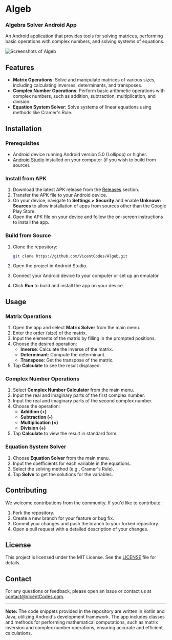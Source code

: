 # Algeb
### Algebra Solver Android App

An Android application that provides tools for solving matrices, performing basic operations with complex numbers, and solving systems of equations.

![Screenshots of Algeb](screenshot.png)

## Features

- **Matrix Operations**: Solve and manipulate matrices of various sizes, including calculating inverses, determinants, and transposes.
- **Complex Number Operations**: Perform basic arithmetic operations with complex numbers, such as addition, subtraction, multiplication, and division.
- **Equation System Solver**: Solve systems of linear equations using methods like Cramer's Rule.

## Installation

### Prerequisites

- Android device running Android version 5.0 (Lollipop) or higher.
- [Android Studio](https://developer.android.com/studio) installed on your computer (if you wish to build from source).

### Install from APK

1. Download the latest APK release from the [Releases](#) section.
2. Transfer the APK file to your Android device.
3. On your device, navigate to **Settings > Security** and enable **Unknown Sources** to allow installation of apps from sources other than the Google Play Store.
4. Open the APK file on your device and follow the on-screen instructions to install the app.

### Build from Source

1. Clone the repository:

   ```bash
   git clone https://github.com/VicentCodes/Algeb.git
   ```

2. Open the project in Android Studio.
3. Connect your Android device to your computer or set up an emulator.
4. Click **Run** to build and install the app on your device.

## Usage

### Matrix Operations

1. Open the app and select **Matrix Solver** from the main menu.
2. Enter the order (size) of the matrix.
3. Input the elements of the matrix by filling in the prompted positions.
4. Choose the desired operation:
   - **Inverse**: Calculate the inverse of the matrix.
   - **Determinant**: Compute the determinant.
   - **Transpose**: Get the transpose of the matrix.
5. Tap **Calculate** to see the result displayed.

### Complex Number Operations

1. Select **Complex Number Calculator** from the main menu.
2. Input the real and imaginary parts of the first complex number.
3. Input the real and imaginary parts of the second complex number.
4. Choose the operation:
   - **Addition (+)**
   - **Subtraction (-)**
   - **Multiplication (×)**
   - **Division (÷)**
5. Tap **Calculate** to view the result in standard form.

### Equation System Solver

1. Choose **Equation Solver** from the main menu.
2. Input the coefficients for each variable in the equations.
3. Select the solving method (e.g., Cramer's Rule).
4. Tap **Solve** to get the solutions for the variables.


## Contributing

We welcome contributions from the community. If you'd like to contribute:

1. Fork the repository.
2. Create a new branch for your feature or bug fix.
3. Commit your changes and push the branch to your forked repository.
4. Open a pull request with a detailed description of your changes.

## License

This project is licensed under the MIT License. See the [LICENSE](LICENSE) file for details.

## Contact

For any questions or feedback, please open an issue or contact us at [contact@VicentCodes.com](mailto:contact@VicentCodes.com).

---

**Note:** The code snippets provided in the repository are written in Kotlin and Java, utilizing Android's development framework. The app includes classes and methods for performing mathematical computations, such as matrix inversion and complex number operations, ensuring accurate and efficient calculations.
